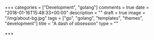 +++
categories = ["Development", "golang"]
comments = true
date = "2018-01-16T15:48:33+00:00"
description = ""
draft = true
image = "/img/about-bg.jpg"
tags = ["go", "golang", "templates", "themes", "development"]
title = "A dash of obsession"
type = ""

+++
